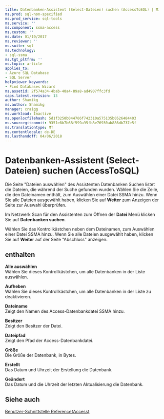 ```yaml
---
title: Datenbanken-Assistent (Select-Dateien) suchen (AccessToSQL) | Microsoft Docs
ms.prod: sql-non-specified
ms.prod_service: sql-tools
ms.service: ''
ms.component: ssma-access
ms.custom: ''
ms.date: 01/19/2017
ms.reviewer: ''
ms.suite: sql
ms.technology:
- sql-ssma
ms.tgt_pltfrm: ''
ms.topic: article
applies_to:
- Azure SQL Database
- SQL Server
helpviewer_keywords:
- Find Databases Wizard
ms.assetid: 2f574a34-4bab-40a4-89a8-ad4907ffc3fd
caps.latest.revision: 13
author: Shamikg
ms.author: Shamikg
manager: craigg
ms.workload: Inactive
ms.openlocfilehash: 5d1f3250b044706f742310a575135b0526484403
ms.sourcegitcommit: 9351e8b7b68f599a95fb8e76930ab886db737e5f
ms.translationtype: MT
ms.contentlocale: de-DE
ms.lasthandoff: 04/06/2018
---
```

# <a name="find-databases-wizard-select-files-accesstosql"></a>Datenbanken-Assistent (Select-Dateien) suchen (AccessToSQL)
Die Seite "Dateien auswählen" des Assistenten Datenbanken Suchen listet die Dateien, die während der Suche gefunden wurden. Wählen Sie die Zeile, die den Dateinamen enthält, zum Auswählen einer Datei SSMA hinzu. Wenn Sie alle Dateien ausgewählt haben, klicken Sie auf **Weiter** zum Anzeigen der Seite zur Auswahl überprüfen.  
  
Im Netzwerk Scan für den Assistenten zum Öffnen der **Datei** Menü klicken Sie auf **Datenbanken suchen**.  
  
Wählen Sie das Kontrollkästchen neben dem Dateinamen, zum Auswählen einer Datei SSMA hinzu. Wenn Sie alle Dateien ausgewählt haben, klicken Sie auf **Weiter** auf der Seite "Abschluss" anzeigen.  
  
## <a name="options"></a>enthalten  
**Alle auswählen**  
Wählen Sie dieses Kontrollkästchen, um alle Datenbanken in der Liste auswählen.  
  
**Aufheben**  
Wählen Sie dieses Kontrollkästchen, um alle Datenbanken in der Liste zu deaktivieren.  
  
**Dateiname**  
Zeigt den Namen des Access-Datenbankdatei SSMA hinzu.  
  
**Besitzer**  
Zeigt den Besitzer der Datei.  
  
**Dateipfad**  
Zeigt den Pfad der Access-Datenbankdatei.  
  
**Größe**  
Die Größe der Datenbank, in Bytes.  
  
**Erstellt**  
Das Datum und Uhrzeit der Erstellung die Datenbank.  
  
**Geändert**  
Das Datum und die Uhrzeit der letzten Aktualisierung die Datenbank.  
  
## <a name="see-also"></a>Siehe auch  
[Benutzer-Schnittstelle Reference(Access)](http://msdn.microsoft.com/en-us/af24c303-4a41-449b-9c86-d6558a97e839)  
  
